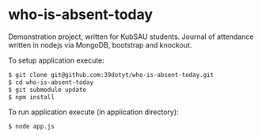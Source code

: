 who-is-absent-today
===================

Demonstration project, written for KubSAU students. Journal of attendance written in nodejs via MongoDB, bootstrap and knockout.

To setup application execute:

```bash
$ git clone git@github.com:39dotyt/who-is-absent-today.git
$ cd who-is-absent-today
$ git submodule update
$ npm install
```

To run application execute (in application directory):

```bash
$ node app.js
```